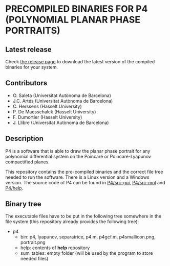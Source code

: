 # PRECOMPILED BINARIES FOR P4 (POLYNOMIAL PLANAR PHASE PORTRAITS)

## Latest release
Check <a href="https://github.com/oscarsaleta/P4-binaries/releases">the release page</a> to download the latest version of the compiled binaries for your system.

## Contributors

- O. Saleta (Universitat Autònoma de Barcelona)
- J.C. Artés (Universitat Autònoma de Barcelona)
- C. Herssens (Hasselt University)
- P. De Maesschalck (Hasselt University)
- F. Dumortier (Hasselt University)
- J. Llibre (Universitat Autònoma de Barcelona)

## Description

P4 is a software that is able to draw the planar phase portrait for any polynomial differential system on the Poincaré or Poincaré-Lyapunov compactified planes.

This repository contains the pre-compiled binaries and the correct file tree needed to run the software. There is a Linux version and a Windows version. The source code of P4 can be found in <a href="https://github.com/oscarsaleta/P4-src-gui">P4/src-gui</a>, <a href="https://github.com/oscarsaleta/P4-src-mpl">P4/src-mpl</a> and <a href="https://github.com/oscarsaleta/P4-help">P4/help</a>.

## Binary tree

The executable files have to be put in the following tree somewhere in the file system (this repository already provides the following tree):

* p4
    * bin: p4, lyapunov, separatrice, p4.m, p4gcf.m, p4smallicon.png, portrait.png
    * help: contents of **help** repository
    * sum_tables: empty folder (will be used by the program to store needed files)